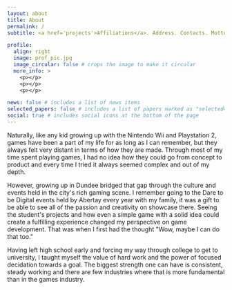 ```yaml
---
layout: about
title: About
permalink: /
subtitle: <a href='projects'>Affiliations</a>. Address. Contacts. Motto. Etc.

profile:
  align: right
  image: prof_pic.jpg
  image_circular: false # crops the image to make it circular
  more_info: >
    <p></p>
    <p></p>
    <p></p>

news: false # includes a list of news items
selected_papers: false # includes a list of papers marked as "selected={true}"
social: true # includes social icons at the bottom of the page
---
```


Naturally, like any kid growing up with the Nintendo Wii and Playstation 2, games have been a part of my life for as long as I can remember, but they always felt very distant in terms of how they are made. Through most of my time spent playing games, I had no idea how they could go from concept to product and every time I tried it always seemed complex and out of my depth. 

However, growing up in Dundee bridged that gap through the culture and events held in the city's rich gaming scene. I remember going to the Dare to be Digital events held by Abertay every year with my family, it was a gift to be able to see all of the passion and creativity on showcase there. Seeing the student's projects and how even a simple game with a solid idea could create a fulfilling experience changed my perspective on game development. That was when I first had the thought "Wow, maybe I can do that too." 

Having left high school early and forcing my way through college to get to university, I taught myself the value of hard work and the power of focused decidation towards a goal. The biggest strength one can have is consistent, steady working and there are few industries where that is more fundamental than in the games industry.
